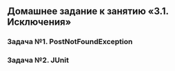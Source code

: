 ## Домашнее задание к занятию «3.1. Исключения»

### Задача №1. PostNotFoundException

### Задача №2. JUnit